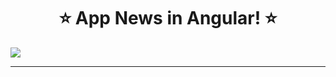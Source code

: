 <h1 align="center"> ⭐️ App News in Angular! ⭐️ </h1>
<img  src="https://github.com/CristianLaporta/App-News-in-Angular---Android-App/blob/master/preview.gif" >
<hr>

